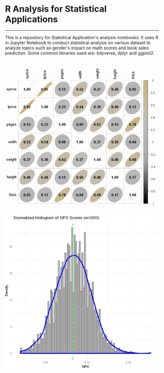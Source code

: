# R Analysis for Statistical Applications
---
This is a repository for Statistical Application's analysis notebooks. It uses R in Jupyter Notebook to conduct statistical analysis on various dataset to analyze topics such as gender's impact on math scores and book sales prediction. Some common libraries used are: tidyverse, dplyr and ggplot2. 

![example image](/image/29.png)
![example image](/image/30.png)